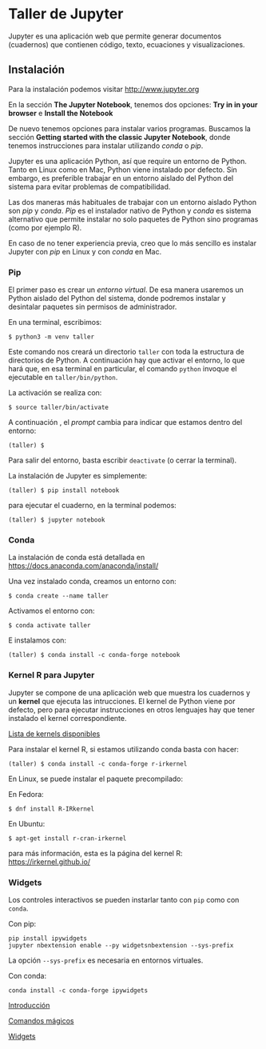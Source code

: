 # Taller de Jupyter

<!--- This is an HTML comment in Markdown -->

Jupyter es una aplicación web que permite generar
documentos (cuadernos) que contienen código, texto,
ecuaciones y visualizaciones.

## Instalación

Para la instalación podemos visitar http://www.jupyter.org

En la sección **The Jupyter Notebook**, tenemos dos opciones:
 **Try in in your browser** e **Install the Notebook**

De nuevo tenemos opciones para instalar varios programas. 
Buscamos la sección **Getting started with the classic Jupyter Notebook**,
donde tenemos instrucciones para instalar utilizando *conda* o *pip*.

Jupyter es una aplicación Python, así que require un entorno de Python.
Tanto en Linux como en Mac, Python viene instalado por defecto. Sin embargo,
es preferible trabajar en un entorno aislado del Python del sistema para
evitar problemas de compatibilidad.

Las dos maneras más habituales de trabajar con un entorno aislado Python
son *pip* y *conda*. *Pip* es el instalador nativo de Python y *conda* es sistema alternativo que permite instalar no solo paquetes de Python sino programas (como por ejemplo R).


En caso de no tener experiencia previa, creo que lo más sencillo es instalar 
Jupyter con *pip* en Linux y con *conda* en Mac.

### Pip

El primer paso es crear un *entorno virtual*. De esa manera usaremos un Python aislado del Python del sistema, donde podremos instalar y desintalar paquetes sin permisos de administrador.

En una terminal, escribimos:

```
$ python3 -m venv taller
```

Este comando nos creará un directorio `taller` con toda la estructura
de directorios de Python. A continuación hay que activar el entorno, lo 
que hará que, en esa terminal en particular, el comando `python` invoque
el ejecutable en `taller/bin/python`.

La activación se realiza con:
```
$ source taller/bin/activate
```

A continuación , el *prompt* cambia para indicar que estamos dentro del
entorno:

```
(taller) $
```

Para salir del entorno, basta escribir `deactivate` (o cerrar la terminal).

La instalación de Jupyter es simplemente:

```
(taller) $ pip install notebook
```

para ejecutar el cuaderno, en la terminal podemos:


```
(taller) $ jupyter notebook
```

### Conda

La instalación de conda está detallada en 
https://docs.anaconda.com/anaconda/install/

Una vez instalado conda, creamos un entorno con:

```
$ conda create --name taller
```

Activamos el entorno con:
```
$ conda activate taller
```

E instalamos con:

```
(taller) $ conda install -c conda-forge notebook
```

### Kernel R para Jupyter
Jupyter se compone de una aplicación web que muestra los cuadernos y un **kernel** que ejecuta las intrucciones. El kernel de Python viene por defecto, pero
para ejecutar instrucciones en otros lenguajes hay que tener instalado el kernel correspondiente.

[Lista de kernels disponibles](https://github.com/jupyter/jupyter/wiki/Jupyter-kernels)

Para instalar el kernel R, si estamos utilizando conda basta con hacer:

```
(taller) $ conda install -c conda-forge r-irkernel
```

En Linux, se puede instalar el paquete precompilado:

En Fedora:
```
$ dnf install R-IRkernel
```

En Ubuntu:
```
$ apt-get install r-cran-irkernel
```

para más información, esta es la página del kernel R: https://irkernel.github.io/

### Widgets
Los controles interactivos se pueden instarlar tanto con `pip` como con `conda`.

Con pip:

```
pip install ipywidgets
jupyter nbextension enable --py widgetsnbextension --sys-prefix
```
La opción `--sys-prefix` es necesaria en entornos virtuales.

Con conda:
```
conda install -c conda-forge ipywidgets
```

[Introducción](cuadernos/Sec1.md)

[Comandos mágicos](cuadernos/Sec2.md)

[Widgets](cuadernos/Sec3.md)


